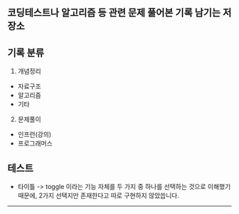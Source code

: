 ## 코딩테스트나 알고리즘 등 관련 문제 풀어본 기록 남기는 저장소

## 기록 분류

1. 개념정리

- 자료구조
- 알고리즘
- 기타

2. 문제풀이

- 인프런(강의)
- 프로그래머스

## 테스트

- 타이틀
  -> toggle 이라는 기능 자체를 두 가지 중 하나를 선택하는 것으로 이해했기 때문에, 2가지 선택지만 존재한다고 따로 구현하지 않았씁니다.

---
